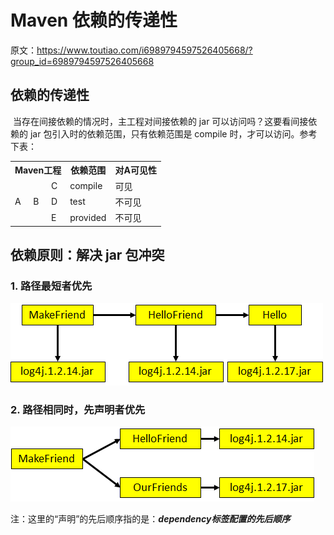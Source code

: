 # Maven 依赖的传递性

原文：https://www.toutiao.com/i6989794597526405668/?group_id=6989794597526405668



## 依赖的传递性

​        当存在间接依赖的情况时，主工程对间接依赖的 jar 可以访问吗？这要看间接依赖的 jar 包引入时的依赖范围，只有依赖范围是 compile 时，才可以访问。参考下表：

<table>
    <tr>
      <th colspan="3">Maven工程</th>
      <th>依赖范围</th>
      <th>对A可见性</th>
    </tr>
    <tr>
      <td rowspan="3">A</td>
      <td rowspan="3">B</td>
      <td>C</td>
      <td>compile</td>
      <td>可见</td>
    </tr>
    <tr>      
      <td>D</td>
      <td>test</td>
      <td>不可见</td>
    </tr>
    <tr>      
      <td>E</td>
      <td>provided</td>
      <td>不可见</td>
    </tr>
</table>



## 依赖原则：解决 jar 包冲突

### 1. 路径最短者优先

![1](./images/Maven_Dependance_transmissibility/1.png)

### 2. 路径相同时，先声明者优先

![2](./images/Maven_Dependance_transmissibility/2.png)



注：这里的“声明”的先后顺序指的是：***dependency标签配置的先后顺序***